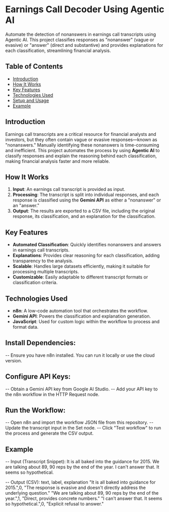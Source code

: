 # Earnings Call Decoder Using Agentic AI

Automate the detection of nonanswers in earnings call transcripts using Agentic AI. This project classifies responses as "nonanswer" (vague or evasive) or "answer" (direct and substantive) and provides explanations for each classification, streamlining financial analysis.

## Table of Contents
- [Introduction](#introduction)
- [How It Works](#how-it-works)
- [Key Features](#key-features)
- [Technologies Used](#technologies-used)
- [Setup and Usage](#setup-and-usage)
- [Example](#example)
  
## Introduction
Earnings call transcripts are a critical resource for financial analysts and investors, but they often contain vague or evasive responses—known as "nonanswers." Manually identifying these nonanswers is time-consuming and inefficient. This project automates the process by using **Agentic AI** to classify responses and explain the reasoning behind each classification, making financial analysis faster and more reliable.

## How It Works
1. **Input**: An earnings call transcript is provided as input.
2. **Processing**: The transcript is split into individual responses, and each response is classified using the **Gemini API** as either a "nonanswer" or an "answer."
3. **Output**: The results are exported to a CSV file, including the original response, its classification, and an explanation for the classification.

## Key Features
- **Automated Classification**: Quickly identifies nonanswers and answers in earnings call transcripts.
- **Explanations**: Provides clear reasoning for each classification, adding transparency to the analysis.
- **Scalable**: Handles large datasets efficiently, making it suitable for processing multiple transcripts.
- **Customizable**: Easily adaptable to different transcript formats or classification criteria.

## Technologies Used
- **n8n**: A low-code automation tool that orchestrates the workflow.
- **Gemini API**: Powers the classification and explanation generation.
- **JavaScript**: Used for custom logic within the workflow to process and format data.

## Install Dependencies:
-- Ensure you have n8n installed. You can run it locally or use the cloud version.

## Configure API Keys:
-- Obtain a Gemini API key from Google AI Studio.
-- Add your API key to the n8n workflow in the HTTP Request node.

## Run the Workflow:
-- Open n8n and import the workflow JSON file from this repository.
-- Update the transcript input in the Set node.
-- Click "Test workflow" to run the process and generate the CSV output.

## Example
-- Input (Transcript Snippet):
It is all baked into the guidance for 2015.
We are talking about 89, 90 reps by the end of the year.
I can't answer that. It seems so hypothetical.

-- Output (CSV):
text, label, explanation
"It is all baked into guidance for 2015.",0, "The response is evasive and doesn't directly address the underlying question."
"We are talking about 89, 90 reps by the end of the year.",1, "Direct, provides concrete numbers."
"I can't answer that. It seems so hypothetical.",0, "Explicit refusal to answer."
